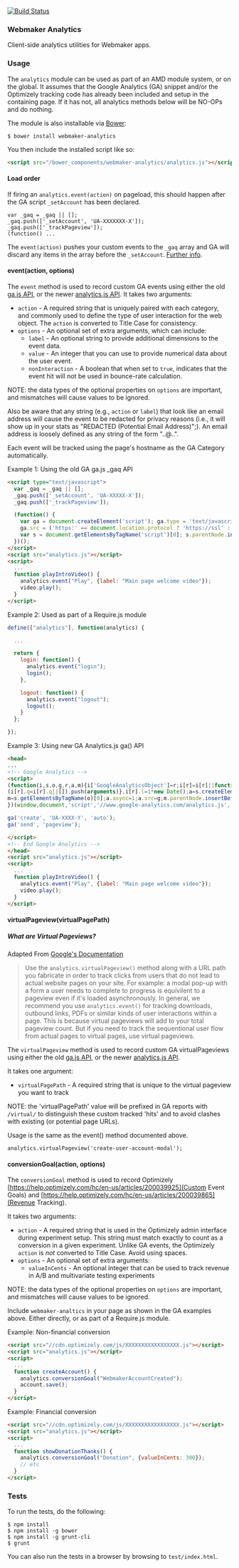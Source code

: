 [![Build Status](https://travis-ci.org/mozilla/webmaker-analytics.png)](https://travis-ci.org/mozilla/webmaker-analytics)

### Webmaker Analytics

Client-side analytics utilities for Webmaker apps.

### Usage

The `analytics` module can be used as part of an AMD module system, or on the global.
It assumes that the Google Analytics (GA) snippet and/or the Optimizely tracking code
has already been included and setup in the containing page. If it has not, all analytics
methods below will be NO-OPs and do nothing.

The module is also installable via [Bower](http://bower.io/):

```
$ bower install webmaker-analytics
```

You then include the installed script like so:

```html
<script src="/bower_components/webmaker-analytics/analytics.js"></script>
```

#### Load order
If firing an `analytics.event(action)` on pageload, this should happen after the GA script `_setAccount` has been declared.
```
var _gaq = _gaq || [];
_gaq.push(['_setAccount', 'UA-XXXXXXX-X']);
_gaq.push(['_trackPageview']);
(function() ...
```
The `event(action)` pushes your custom events to the `_gaq` array and GA will discard any items in the array before the `_setAccount`. [Further info](http://stackoverflow.com/questions/14665816/google-analytics-trackevent-before-setaccount-does-order-matter).

#### event(action, options)

The `event` method is used to record custom GA events using either the old [ga.js API](https://developers.google.com/analytics/devguides/collection/gajs/eventTrackerGuide), or the newer [analytics.js API](https://developers.google.com/analytics/devguides/collection/analyticsjs/events#overview).  It takes two arguments:
* `action` - A required string that is uniquely paired with each category, and commonly used
to define the type of user interaction for the web object. The `action` is converted
to Title Case for consistency.
* `options` - An optional set of extra arguments, which can include:
  * `label` - An optional string to provide additional dimensions to the event data.
  * `value` - An integer that you can use to provide numerical data about the user event.
  * `nonInteraction` - A boolean that when set to `true`, indicates that the event hit will
not be used in bounce-rate calculation.

NOTE: the data types of the optional properties on `options` are important, and mismatches
will cause values to be ignored.

Also be aware that any string (e.g., `action` or `label`) that look like an email address
will cause the event to be redacted for privacy reasons (i.e., it will show up in your stats
as "REDACTED (Potential Email Address)";). An email address is loosely defined as any string
of the form "..@..".

Each event will be tracked using the page's hostname as the GA Category automatically.

Example 1: Using the old GA ga.js _gaq API

```html
<script type="text/javascript">
  var _gaq = _gaq || [];
  _gaq.push(['_setAccount', 'UA-XXXXX-X']);
  _gaq.push(['_trackPageview']);

  (function() {
    var ga = document.createElement('script'); ga.type = 'text/javascript'; ga.async = true;
    ga.src = ('https:' == document.location.protocol ? 'https://ssl' : 'http://www') + '.google-analytics.com/ga.js';
    var s = document.getElementsByTagName('script')[0]; s.parentNode.insertBefore(ga, s);
  })();
</script>
<script src="analytics.js"></script>
<script>
  ...
  function playIntroVideo() {
    analytics.event("Play", {label: "Main page welcome video"});
    video.play();
  }
</script>
```

Example 2: Used as part of a Require.js module

```javascript
define(["analytics"], function(analytics) {

  ...

  return {
    login: function() {
      analytics.event("login");
      login();
    },

    logout: function() {
      analytics.event("logout");
      logout();
    }
  };

});
```

Example 3: Using new GA Analytics.js ga() API

```html
<head>
...
<!-- Google Analytics -->
<script>
(function(i,s,o,g,r,a,m){i['GoogleAnalyticsObject']=r;i[r]=i[r]||function(){
(i[r].q=i[r].q||[]).push(arguments)},i[r].l=1*new Date();a=s.createElement(o),
m=s.getElementsByTagName(o)[0];a.async=1;a.src=g;m.parentNode.insertBefore(a,m)
})(window,document,'script','//www.google-analytics.com/analytics.js','ga');

ga('create', 'UA-XXXX-Y', 'auto');
ga('send', 'pageview');

</script>
<!-- End Google Analytics -->
</head>
<script src="analytics.js"></script>
<script>
  ...
  function playIntroVideo() {
    analytics.event("Play", {label: "Main page welcome video"});
    video.play();
  }
</script>
```

#### virtualPageview(virtualPagePath)

##### What are Virtual Pageviews?

Adapted From [Google's Documentation](https://developers.google.com/analytics/devguides/collection/gajs/asyncMigrationExamples#VirtualPageviews)

> Use the `analytics.virtualPageview()` method along with a URL path you fabricate in order to track clicks from users that do not lead to actual website pages on your site. For example: a modal pop-up with a form a user needs to complete to progress is equivilent to a pageview even if it's loaded asynchronously. In general, we recommend you use `analytics.event()` for tracking downloads, outbound links, PDFs or similar kinds of user interactions within a page.
> This is because virtual pageviews will add to your total pageview count. But if you need to track the sequentional user flow from actual pages to virtual pages, use virtual pageviews.

The `virtualPageview` method is used to record custom GA virtualPageviews using either the old [ga.js API](https://developers.google.com/analytics/devguides/collection/gajs/methods/gaJSApiBasicConfiguration#_gat.GA_Tracker_._trackPageview), or the newer [analytics.js API](https://developers.google.com/analytics/devguides/collection/analyticsjs/pages).

It takes one argument:
* `virtualPagePath` - A required string that is unique to the virtual pageview you want to track

NOTE: the 'virtualPagePath' value will be prefixed in GA reports with `/virtual/` to distinguish these custom tracked 'hits' and to avoid clashes with existing (or potential page URLs).

Usage is the same as the event() method documented above.

```
analytics.virtualPageview('create-user-account-modal');
```

#### conversionGoal(action, options)

The `conversionGoal` method is used to record Optimizely [https://help.optimizely.com/hc/en-us/articles/200039925](Custom Event Goals) and [https://help.optimizely.com/hc/en-us/articles/200039865](Revenue Tracking).

It takes two arguments:
* `action` - A required string that is used in the Optimizely admin interface during experiment setup. This string must match exactly to count as a conversion in a given experiment. Unlike GA events, the Optimizely `action` is *not* converted to Title Case. Avoid using spaces.
* `options` - An optional set of extra arguments:
  * `valueInCents` - An optional integer that can be used to track revenue in A/B and multivariate testing experiments

NOTE: the data types of the optional properties on `options` are important, and mismatches
will cause values to be ignored.

Include `webmaker-analtics` in your page as shown in the GA examples above. Either directly, or as part of a Require.js module.

Example: Non-financial conversion

```html
<script src="//cdn.optimizely.com/js/XXXXXXXXXXXXXXXXX.js"></script>
<script src="analytics.js"></script>
<script>
  ...
  function createAccount() {
    analytics.conversionGoal("WebmakerAccountCreated");
    account.save();
  }
</script>
```

Example: Financial conversion

```html
<script src="//cdn.optimizely.com/js/XXXXXXXXXXXXXXXXX.js"></script>
<script src="analytics.js"></script>
<script>
  ...
  function showDonationThanks() {
    analytics.conversionGoal("Donation", {valueInCents: 300});
    // etc
  }
</script>
```

### Tests

To run the tests, do the following:

```
$ npm install
$ npm install -g bower
$ npm install -g grunt-cli
$ grunt
```

You can also run the tests in a browser by browsing to `test/index.html`.
